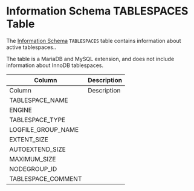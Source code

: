 
# Information Schema TABLESPACES Table

The [Information Schema](../README.md) `TABLESPACES` table contains information about active tablespaces..


The table is a MariaDB and MySQL extension, and does not include information about InnoDB tablespaces.



| Column | Description |
| --- | --- |
| Column | Description |
| TABLESPACE_NAME |  |
| ENGINE |  |
| TABLESPACE_TYPE |  |
| LOGFILE_GROUP_NAME |  |
| EXTENT_SIZE |  |
| AUTOEXTEND_SIZE |  |
| MAXIMUM_SIZE |  |
| NODEGROUP_ID |  |
| TABLESPACE_COMMENT |  |


